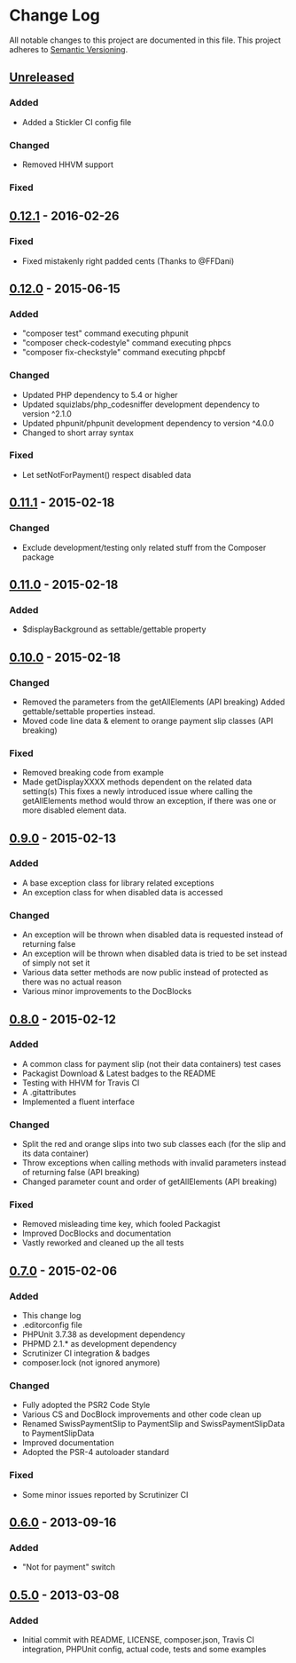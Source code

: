 # Change Log
All notable changes to this project are documented in this file.
This project adheres to [Semantic Versioning](http://semver.org/).

## [Unreleased](https://github.com/ravage84/SwissPaymentSlip/compare/0.12.1...master)
### Added
- Added a Stickler CI config file

### Changed
- Removed HHVM support

### Fixed

## [0.12.1](https://github.com/ravage84/SwissPaymentSlip/releases/tag/0.12.1) - 2016-02-26
### Fixed
- Fixed mistakenly right padded cents (Thanks to @FFDani)

## [0.12.0](https://github.com/ravage84/SwissPaymentSlip/releases/tag/0.12.0) - 2015-06-15
### Added
- "composer test" command executing phpunit
- "composer check-codestyle" command executing phpcs
- "composer fix-checkstyle" command executing phpcbf

### Changed
- Updated PHP dependency to 5.4 or higher
- Updated squizlabs/php_codesniffer development dependency to version ^2.1.0
- Updated phpunit/phpunit development dependency to version ^4.0.0
- Changed to short array syntax

### Fixed
- Let setNotForPayment() respect disabled data

## [0.11.1](https://github.com/ravage84/SwissPaymentSlip/releases/tag/0.11.1) - 2015-02-18
### Changed
- Exclude development/testing only related stuff from the Composer package

## [0.11.0](https://github.com/ravage84/SwissPaymentSlip/releases/tag/0.11.0) - 2015-02-18
### Added
- $displayBackground as settable/gettable property

## [0.10.0](https://github.com/ravage84/SwissPaymentSlip/releases/tag/0.10.0) - 2015-02-18
### Changed
- Removed the parameters from the getAllElements (API breaking)
  Added gettable/settable properties instead.
- Moved code line data & element to orange payment slip classes (API breaking)

### Fixed
- Removed breaking code from example
- Made getDisplayXXXX methods dependent on the related data setting(s)
  This fixes a newly introduced issue where calling the getAllElements method
  would throw an exception, if there was one or more disabled element data.

## [0.9.0](https://github.com/ravage84/SwissPaymentSlip/releases/tag/0.9.0) - 2015-02-13
### Added
- A base exception class for library related exceptions
- An exception class for when disabled data is accessed

### Changed
- An exception will be thrown when disabled data is requested instead of returning false
- An exception will be thrown when disabled data is tried to be set instead of simply not set it
- Various data setter methods are now public instead of protected as there was no actual reason
- Various minor improvements to the DocBlocks

## [0.8.0](https://github.com/ravage84/SwissPaymentSlip/releases/tag/0.8.0) - 2015-02-12
### Added
- A common class for payment slip (not their data containers) test cases
- Packagist Download & Latest badges to the README
- Testing with HHVM for Travis CI
- A .gitattributes
- Implemented a fluent interface

### Changed
- Split the red and orange slips into two sub classes each (for the slip and its data container)
- Throw exceptions when calling methods with invalid parameters instead of returning false (API breaking)
- Changed parameter count and order of getAllElements (API breaking)

### Fixed
- Removed misleading time key, which fooled Packagist
- Improved DocBlocks and documentation
- Vastly reworked and cleaned up the all tests

## [0.7.0](https://github.com/ravage84/SwissPaymentSlip/releases/tag/0.7.0) - 2015-02-06
### Added
- This change log
- .editorconfig file
- PHPUnit 3.7.38 as development dependency
- PHPMD 2.1.* as development dependency
- Scrutinizer CI integration & badges
- composer.lock (not ignored anymore)

### Changed
- Fully adopted the PSR2 Code Style
- Various CS and DocBlock improvements and other code clean up
- Renamed SwissPaymentSlip to PaymentSlip and SwissPaymentSlipData to PaymentSlipData
- Improved documentation
- Adopted the PSR-4 autoloader standard

### Fixed
- Some minor issues reported by Scrutinizer CI

## [0.6.0](https://github.com/ravage84/SwissPaymentSlip/releases/tag/0.6.0) - 2013-09-16
### Added
- "Not for payment" switch

## [0.5.0](https://github.com/ravage84/SwissPaymentSlip/releases/tag/0.5.0) - 2013-03-08
### Added
- Initial commit with README, LICENSE, composer.json, Travis CI integration, PHPUnit config, actual code, tests and some examples
